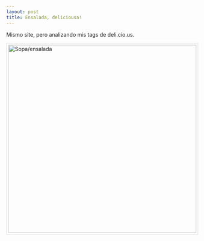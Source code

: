 ```yaml
--- 
layout: post
title: Ensalada, deliciousa!
---
```

Mismo site, pero analizando mis tags de deli.cio.us.

<a href="http://www.lucasefe.com.ar/assets/blog.lucasefe.com.ar/2009/3/5/Picture_2.png"><img src="http://www.lucasefe.com.ar/assets/blog.lucasefe.com.ar/2009/3/5/Picture_2.png" alt="Sopa/ensalada"  style="padding:4px;border:1px solid #ddd; width: 500px"></a>
